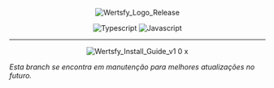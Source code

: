<div align="center"> 

  ![Wertsfy_Logo_Release](https://github.com/humbanew/wertsfy/assets/59739253/b947bd67-f971-4036-9833-456a92c98692)

  ![Typescript](https://img.shields.io/badge/typescript-black.svg?style=for-the-badge&logo=typescript&logoColor=steelblue)
  ![Javascript](https://img.shields.io/badge/javascript-black.svg?style=for-the-badge&logo=javascript&logoColor=yellow)

</div>

---

<div align="center"> 
  
  ![Wertsfy_Install_Guide_v1 0 x](https://github.com/humbanew/wertsfy/assets/59739253/69c919d8-68fa-4f35-bb2a-c6bef4fbfd67)

</div>

_Esta branch se encontra em manutenção para melhores atualizações no futuro._
